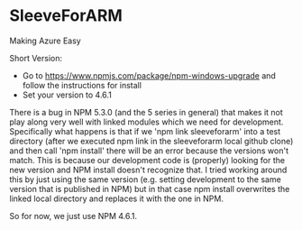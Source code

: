 # SleeveForARM
Making Azure Easy

Short Version:
* Go to https://www.npmjs.com/package/npm-windows-upgrade and follow the instructions for install
* Set your version to 4.6.1

There is a bug in NPM 5.3.0 (and the 5 series in general) that makes it not play along very well with linked modules which we need for development. Specifically what happens is that if we 'npm link sleeveforarm' into a test directory (after we executed npm link in the sleeveforarm local github clone) and then call 'npm install' there will be an error because the versions won't match. This is because our development code is (properly) looking for the new version and NPM install doesn't recognize that. I tried working around this by just using the same version (e.g. setting development to the same version that is published in NPM) but in that case npm install overwrites the linked local directory and replaces it with the one in NPM.

So for now, we just use NPM 4.6.1.